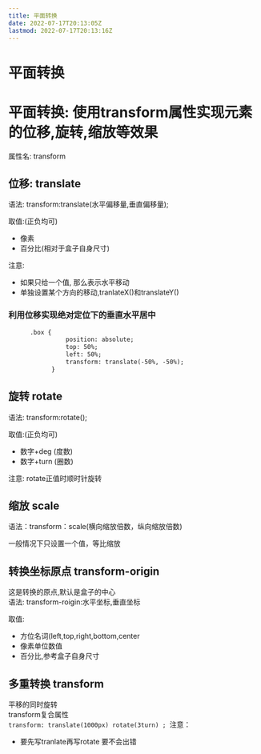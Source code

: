 ```yaml
---
title: 平面转换
date: 2022-07-17T20:13:05Z
lastmod: 2022-07-17T20:13:16Z
---
```


# 平面转换

# 平面转换: 使用transform属性实现元素的位移,旋转,缩放等效果

属性名: transform

## 位移: translate

语法: transform:translate(水平偏移量,垂直偏移量);

取值:(正负均可)

* 像素
* 百分比(相对于盒子自身尺寸)

注意:

* 如果只给一个值, 那么表示水平移动
* 单独设置某个方向的移动,tranlateX()和translateY()

### 利用位移实现绝对定位下的垂直水平居中

```html
      .box {
                position: absolute;
                top: 50%;
                left: 50%;
                transform: translate(-50%, -50%);
            }
```

## 旋转 rotate

语法: transform:rotate();

取值:(正负均可)

* 数字+deg (度数)
* 数字+turn (圈数)

注意: rotate正值时顺时针旋转

## 缩放 scale

语法：transform：scale(横向缩放倍数，纵向缩放倍数)

一般情况下只设置一个值，等比缩放

## 转换坐标原点 transform-origin

这是转换的原点,默认是盒子的中心  
语法: transform-roigin:水平坐标,垂直坐标

取值:

* 方位名词(left,top,right,bottom,center
* 像素单位数值
* 百分比,参考盒子自身尺寸

## 多重转换 transform

平移的同时旋转  
transform复合属性  
`transform: translate(1000px) rotate(3turn) ; ​`注意：

* 要先写tranlate再写rotate 要不会出错
